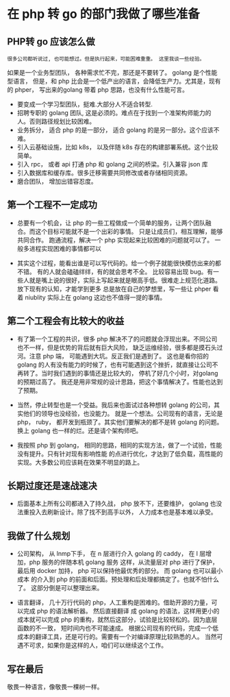 # 在 php 转 go 的部门我做了哪些准备

## PHP转 go 应该怎么做
    很多公司都听说过, 也可能想过。但是执行起来，可能困难重重。 这里我谈一些经验。 
  如果是一个业务型团队， 各种需求忙不完，那还是不要转了。 golang 是个性能型语言，
  但是，和 php 比会是一个低产出的语言，会降低生产力。尤其是，现有的 phper，
  写出来的golang 带着 php 思路，也没有什么性能可言。
  

  * 要变成一个学习型团队，挺难.大部分人不适合转型.
  * 招聘专职的 golang 团队, 这是必须的。难点在于找到一个准架构师能力的人。否则路径规划比较困难。
  * 业务拆分， 适合 php 的是一部分， 适合 golang 的是另一部分。这个应该不难。
  * 引入云基础设施，比如 k8s， 以及伴随 k8s 存在的构建部署系统。这个比较简单。
  * 引入 rpc， 或者 api 打通 php 和 golang 之间的桥梁。引入兼容 json 库
  * 引入数据库和缓存库。很多迁移需要共同修改或者存储相同资源。
  * 磨合团队， 增加出错容忍度。

## 第一个工程不一定成功
  * 总要有一个机会，让 php 的一些工程做成一个简单的服务，让两个团队融合。而这个目标可能就不是一个出彩的事情。
    只是让成员们，相互理解，能够共同合作。 跑通流程，解决一个 php 实现起来比较困难的问题就可以了。 
    一般多进程实现困难的事情都可以
      
  * 其实这个过程，能看出谁是可以写代码的。给一个例子就能很快模仿出来的都不错。 有的人就会磕磕绊绊，有的就会思考不全。
 比较容易出现 bug。有一些人就是嘴上说的很好，实际上写起来就是眼高手低。很难走上规范化道路。放下现有的认知，才能学到更多
    总是放在自己的梦想里，写一些让 phper 看着 niublity 实际上在 golang 这边也不值得一提的事情。
    
## 第二个工程会有比较大的收益
  * 有了第一个工程的共识，很多 php 解决不了的问题就会浮现出来。不同公司也不一样，但是优势的背后就有巨大风险，
缺乏运维经验，很多都是摸石头过河。注意 php 端， 可能遇到大坑。反正我们是遇到了。 这也是看你招的 golang 
    的人有没有能力的时候了，也有可能遇到这个挫折，就直接让公司不再转了。当时我们遇到的事情还是比较大的，
    停机了好几个小时，对golang 的预期过高了。 我还是用非常规的设计思路，把这个事情解决了。性能也达到了预期。
    
  * 当然，停止转型也是一个受益。我后来也面试过各种想转 golang 的公司，其实他们的领导也没经验，也没能力。
    就是一个想法。公司现有的语言，无论是 php， ruby， 都开发到瓶颈了。其实他们要解决的都不是转
    golang 的问题。换上 golang 也一样的烂。还是请个架构师吧。
    
  * 我按照 php 到 golang， 相同的思路，相同的实现方法，做了一个试验，性能没有提升。只有针对现有影响性能
    的点进行优化，才达到了低负载，高性能的实现。大多数公司应该耗在效果不明显的路上。
    
## 长期过度还是速战速决
  * 后面基本上所有公司都进入了持久战， php 放不下，还要维护， golang 也没法重投入去刷新设计。除了找不到高手以外，
人力成本也是基本难以承受。
    
## 我做了什么规划

*  公司架构， 从 lnmp下手， 在 n 层进行介入 golang 的 caddy， 在 l 层增加，php 服务的伴随本机 golang 服务
这样，从流量层对 php 进行了保护，最后用 docker 加持， php 可以保持他最优秀的部分。 而 golang 也可以最小成本
   的介入到 php 的前面和后面。预处理和后处理都搞定了。也就不怕什么了。 这部分倒是可以整理出来。
   
* 语言翻译， 几十万行代码的 php，人工重构是困难的。借助开源的力量，可以完成 php 的语法解析器。 然后直接翻译
成 golang 的语法，这样用更小的成本就可以完成 php 的重构，就然后这部分，试验是比较轻松的。因为底层函数的不一致，
  短时间内也不可能速成。 根据公司现有的代码，完成一个低成本的翻译工具，还是可行的。需要有一个对编译原理比较熟悉的人。
  当然可遇不可求，如果你是这样的人，咱们可以继续这个工作。
  
## 写在最后
敬畏一种语言，像敬畏一棵树一样。
